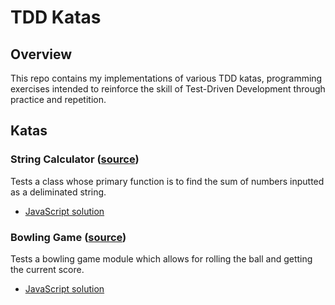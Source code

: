# TDD Katas

## Overview

This repo contains my implementations of various TDD katas, programming exercises
intended to reinforce the skill of Test-Driven Development through practice and
repetition.

## Katas

### String Calculator ([source](https://osherove.com/tdd-kata-1))

Tests a class whose primary function is to find the sum of numbers inputted as a
deliminated string.

* [JavaScript solution](./string-calculator/javascript)

### Bowling Game ([source](https://kata-log.rocks/bowling-game-kata))

Tests a bowling game module which allows for rolling the ball and getting the current score.

* [JavaScript solution](./bowling-game/javascript)
